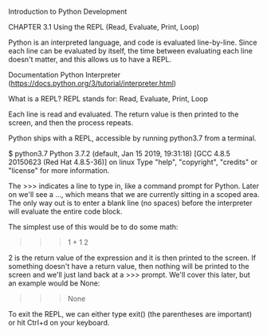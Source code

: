 Introduction to Python Development 


CHAPTER 3.1
Using the REPL (Read, Evaluate, Print, Loop)


Python is an interpreted language, and code is evaluated line-by-line. Since each line can be evaluated by itself, the time between evaluating each line doesn't matter, and this allows us to have a REPL.

Documentation
Python Interpreter (https://docs.python.org/3/tutorial/interpreter.html)

What is a REPL?
REPL stands for: Read, Evaluate, Print, Loop

Each line is read and evaluated. The return value is then printed to the screen, and then the process repeats.

Python ships with a REPL, accessible by running python3.7 from a terminal.

$ python3.7
Python 3.7.2 (default, Jan 15 2019, 19:31:18)
[GCC 4.8.5 20150623 (Red Hat 4.8.5-36)] on linux
Type "help", "copyright", "credits" or "license" for more information.
>>>
The >>> indicates a line to type in, like a command prompt for Python. Later on we'll see a ..., which means that we are currently sitting in a scoped area. The only way out is to enter a blank line (no spaces) before the interpreter will evaluate the entire code block.

The simplest use of this would be to do some math:

>>> 1 + 1
2
>>>
2 is the return value of the expression and it is then printed to the screen. If something doesn't have a return value, then nothing will be printed to the screen and we'll just land back at a >>> prompt. We'll cover this later, but an example would be None:

>>> None
>>>
To exit the REPL, we can either type exit() (the parentheses are important) or hit Ctrl+d on your keyboard.
